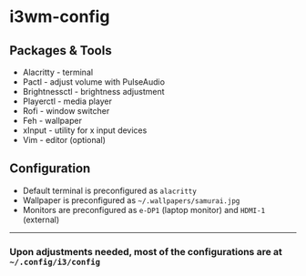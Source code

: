 # i3wm-config
## Packages & Tools
- Alacritty - terminal
- Pactl - adjust volume with PulseAudio
- Brightnessctl - brightness adjustment
- Playerctl - media player
- Rofi - window switcher
- Feh - wallpaper
- xInput - utility for x input devices
- Vim - editor (optional)

## Configuration
- Default terminal is preconfigured as `alacritty`
- Wallpaper is preconfigured as `~/.wallpapers/samurai.jpg`
- Monitors are preconfigured as `e-DP1` (laptop monitor) and `HDMI-1` (external)

---
### Upon adjustments needed, most of the configurations are at `~/.config/i3/config`
